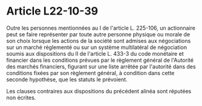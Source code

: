 # Article L22-10-39

Outre les personnes mentionnées au I de l'article L. 225-106, un actionnaire peut se faire représenter par toute autre personne physique ou morale de son choix lorsque les actions de la société sont admises aux négociations sur un marché réglementé ou sur un système multilatéral de négociation soumis aux dispositions du II de l'article L. 433-3 du code monétaire et financier dans les conditions prévues par le règlement général de l'Autorité des marchés financiers, figurant sur une liste arrêtée par l'autorité dans des conditions fixées par son règlement général, à condition dans cette seconde hypothèse, que les statuts le prévoient.

Les clauses contraires aux dispositions du précédent alinéa sont réputées non écrites.
